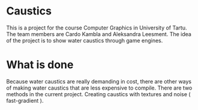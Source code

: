 # Caustics
This is a project for the course Computer Graphics in University of Tartu. The team members are Cardo Kambla and Aleksandra Leesment.  The idea of the project is to show water caustics through game engines.

# What is done
Because water caustics are really demanding in cost, there are other ways of making water caustics that are less expensive to compile. There are two methods in the current project. Creating caustics with textures and noise ( fast-gradient ).

